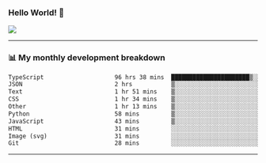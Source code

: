 ### Hello World! 👋

<a>
  <img align="center" src="https://github-readme-stats.vercel.app/api?username=megatunger&count_private=true&include_all_commits=true&bg_color=30,56CCF2,2F80ED&title_color=fff&text_color=fff" />
</a>

------
### 📊 My monthly development breakdown

<!--START_SECTION:waka-->

```txt
TypeScript                    96 hrs 38 mins  ██████████████████████▒░░   89.20 %
JSON                          2 hrs           ▒░░░░░░░░░░░░░░░░░░░░░░░░   01.86 %
Text                          1 hr 51 mins    ▒░░░░░░░░░░░░░░░░░░░░░░░░   01.71 %
CSS                           1 hr 34 mins    ▒░░░░░░░░░░░░░░░░░░░░░░░░   01.45 %
Other                         1 hr 13 mins    ▒░░░░░░░░░░░░░░░░░░░░░░░░   01.13 %
Python                        58 mins         ▒░░░░░░░░░░░░░░░░░░░░░░░░   00.90 %
JavaScript                    43 mins         ▒░░░░░░░░░░░░░░░░░░░░░░░░   00.67 %
HTML                          31 mins         ░░░░░░░░░░░░░░░░░░░░░░░░░   00.48 %
Image (svg)                   31 mins         ░░░░░░░░░░░░░░░░░░░░░░░░░   00.48 %
Git                           28 mins         ░░░░░░░░░░░░░░░░░░░░░░░░░   00.43 %
```

<!--END_SECTION:waka-->

------
